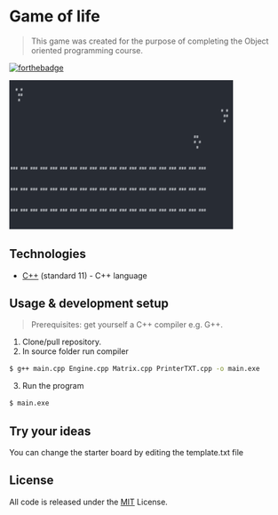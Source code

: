 # Game of life
> This game was created for the purpose of completing the Object oriented programming course.

[![forthebadge](https://forthebadge.com/images/badges/made-with-c-plus-plus.svg)](https://forthebadge.com)

<!-- ![Game](Assets/game_screenshot.png) -->
<img src="Assets/gol_screenshot.png" alt="Game screeshot" width="80%">

## Technologies

- [C++](https://isocpp.org/) (standard 11) - C++ language

## Usage & development setup
> Prerequisites: get yourself a C++ compiler e.g. G++.
1. Clone/pull repository.
2. In source folder run compiler
```sh
$ g++ main.cpp Engine.cpp Matrix.cpp PrinterTXT.cpp -o main.exe
```

3. Run the program

```sh
$ main.exe
```

## Try your ideas
You can change the starter board by editing the template.txt file

## License

All code is released under the [MIT](./LICENSE) License.